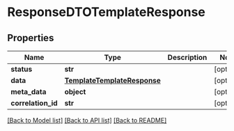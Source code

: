 # ResponseDTOTemplateResponse

## Properties
Name | Type | Description | Notes
------------ | ------------- | ------------- | -------------
**status** | **str** |  | [optional] 
**data** | [**TemplateTemplateResponse**](TemplateTemplateResponse.md) |  | [optional] 
**meta_data** | **object** |  | [optional] 
**correlation_id** | **str** |  | [optional] 

[[Back to Model list]](../README.md#documentation-for-models) [[Back to API list]](../README.md#documentation-for-api-endpoints) [[Back to README]](../README.md)

